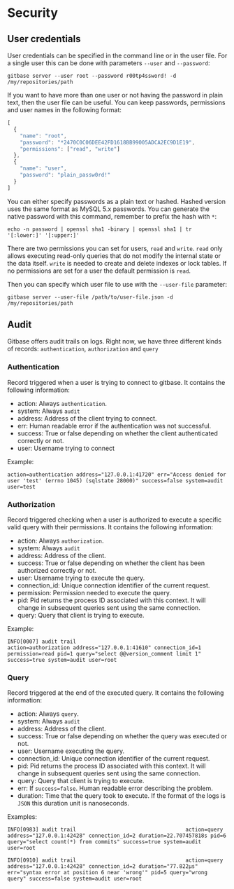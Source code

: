 # Security

## User credentials

User credentials can be specified in the command line or in the user file. For a single user this can be done with parameters `--user` and `--password`:

```text
gitbase server --user root --password r00tp4ssword! -d /my/repositories/path
```

If you want to have more than one user or not having the password in plain text, then the user file can be useful. You can keep passwords, permissions and user names in the following format:

```javascript
[
  {
    "name": "root",
    "password": "*2470C0C06DEE42FD1618BB99005ADCA2EC9D1E19",
    "permissions": ["read", "write"]
  },
  {
    "name": "user",
    "password": "plain_passw0rd!"
  }
]
```

You can either specify passwords as a plain text or hashed. Hashed version uses the same format as MySQL 5.x passwords. You can generate the native password with this command, remember to prefix the hash with `*`:

```text
echo -n password | openssl sha1 -binary | openssl sha1 | tr '[:lower:]' '[:upper:]'
```

There are two permissions you can set for users, `read` and `write`. `read` only allows executing read-only queries that do not modify the internal state or the data itself. `write` is needed to create and delete indexes or lock tables. If no permissions are set for a user the default permission is `read`.

Then you can specify which user file to use with the `--user-file` parameter:

```text
gitbase server --user-file /path/to/user-file.json -d /my/repositories/path
```

## Audit

Gitbase offers audit trails on logs. Right now, we have three different kinds of records: `authentication`, `authorization` and `query`

### Authentication

Record triggered when a user is trying to connect to gitbase. It contains the following information:

* action: Always `authentication`.
* system: Always `audit`
* address: Address of the client trying to connect.
* err: Human readable error if the authentication was not successful.
* success: True or false depending on whether the client authenticated correctly or not.
* user: Username trying to connect

Example:

```text
action=authentication address="127.0.0.1:41720" err="Access denied for user 'test' (errno 1045) (sqlstate 28000)" success=false system=audit user=test
```

### Authorization

Record triggered checking when a user is authorized to execute a specific valid query with their permissions. It contains the following information:

* action: Always `authorization`.
* system: Always `audit`
* address: Address of the client.
* success: True or false depending on whether the client has been authorized correctly or not.
* user: Username trying to execute the query.
* connection\_id: Unique connection identifier of the current request.
* permission: Permission needed to execute the query.
* pid: Pid returns the process ID associated with this context. It will change in subsequent queries sent using the same connection.
* query: Query that client is trying to execute.

Example:

```text
INFO[0007] audit trail                                   action=authorization address="127.0.0.1:41610" connection_id=1 permission=read pid=1 query="select @@version_comment limit 1" success=true system=audit user=root
```

### Query

Record triggered at the end of the executed query. It contains the following information:

* action: Always `query`.
* system: Always `audit`
* address: Address of the client.
* success: True or false depending on whether the query was executed or not.
* user: Username executing the query.
* connection\_id: Unique connection identifier of the current request.
* pid: Pid returns the process ID associated with this context. It will change in subsequent queries sent using the same connection.
* query: Query that client is trying to execute.
* err: If `success=false`. Human readable error describing the problem.
* duration: Time that the query took to execute. If the format of the logs is `JSON` this duration unit is nanoseconds.

Examples:

```text
INFO[0983] audit trail                                   action=query address="127.0.0.1:42428" connection_id=2 duration=22.707457818s pid=6 query="select count(*) from commits" success=true system=audit user=root
```

```text
INFO[0910] audit trail                                   action=query address="127.0.0.1:42428" connection_id=2 duration="77.822µs" err="syntax error at position 6 near 'wrong'" pid=5 query="wrong query" success=false system=audit user=root
```


